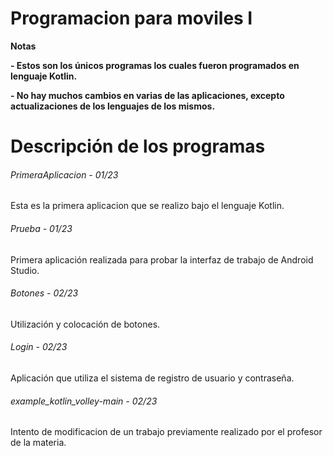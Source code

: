# Programacion para moviles I

<!----Notas---->
**Notas**

**- Estos son los únicos programas los cuales fueron programados en lenguaje Kotlin.**

**- No hay muchos cambios en varias de las aplicaciones, excepto actualizaciones de los lenguajes de los mismos.**
<!----Separador de las notas---->

<!----Directorio con descripción de los programas---->
# Descripción de los programas
###### PrimeraAplicacion - 01/23
Esta es la primera aplicacion que se realizo bajo el lenguaje Kotlin.

<!----Separador---->

###### Prueba - 01/23
Primera aplicación realizada para probar la interfaz de trabajo de Android Studio.

<!----Separador---->

###### Botones - 02/23
Utilización y colocación de botones.

<!----Separador---->

###### Login - 02/23
Aplicación que utiliza el sistema de registro de usuario y contraseña.

<!----Separador---->

###### example_kotlin_volley-main - 02/23
Intento de modificacion de un trabajo previamente realizado por el profesor de la materia.

<!----Separador del directorio con descripción de los programas---->